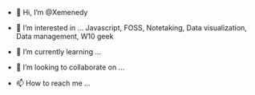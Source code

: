 - 👋 Hi, I’m @Xemenedy
- 👀 I’m interested in ...
Javascript, FOSS, Notetaking, Data visualization, Data management, W10 geek
- 🌱 I’m currently learning ...

- 💞️ I’m looking to collaborate on ...

- 📫 How to reach me ...

<!---
Xemenedy/Xemenedy is a ✨ special ✨ repository because its `README.md` (this file) appears on your GitHub profile.
You can click the Preview link to take a look at your changes.
--->
